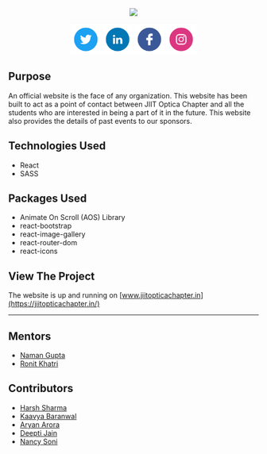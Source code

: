 <div align = "center">


<img height=100px src= "https://jiitopticachapter.com/images/logo.png">

<a href=""><img src="https://github.com/aritraroy/social-icons/blob/master/twitter-icon.png?raw=true" width="60"></a>
<a href="https://www.linkedin.com/company/thapar-acm-student-chapter"><img src="https://github.com/aritraroy/social-icons/blob/master/linkedin-icon.png?raw=true" width="60"></a>
<a href=""><img src="https://github.com/aritraroy/social-icons/blob/master/facebook-icon.png?raw=true" width="60"></a>
<a href="https://instagram.com/acmthapar?igshid=1r2k6z9w5926o"><img src="https://github.com/aritraroy/social-icons/blob/master/instagram-icon.png?raw=true" width="60"></a>

</div>

## Purpose
An official website is the face of any organization. This website has been built to act as a point of contact between JIIT Optica Chapter and all the students who are interested in being a part of it in the future. This website also provides the details of past events to our sponsors.

## Technologies Used
- React
- SASS

## Packages Used
- Animate On Scroll (AOS) Library
- react-bootstrap
- react-image-gallery
- react-router-dom
- react-icons

## View The Project
The website is up and running on [www.jiitopticachapter.in](https://jiitopticachapter.in/)

---

## Mentors
- [Naman Gupta](https://github.com/Naman-Gupta-06)
- [Ronit Khatri](https://github.com/Ronit-02)

## Contributors
- [Harsh Sharma](https://github.com/HarshSharma20503)
- [Kaavya Baranwal](https://github.com/kaavyabaranwal)
- [Aryan Arora](https://github.com/Aryan5167)
- [Deepti Jain](https://github.com/deepti1028)
- [Nancy Soni](https://github.com/Nanncyy)
